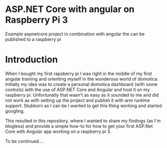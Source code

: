 # ASP.NET Core with angular on Raspberry Pi 3
Example aspnetcore project in combination with angular the can be published to a raspberry pi

# Introduction
When I bought my first rapsberry pi I was right in the middle of my first angular training and orienting myself in the wonderous world of domotica. Initially my idea was to create a personal domotica dashboard (with some controls) with the use of ASP.NET Core and Angular and host it on my raspberry pi. Unfortunatly that wasn't as easy as it sounded to me and did not work as with setting up the project and publish it with arm runtime support. Stubborn as I can be I wanted to get this thing working and started googling. 

This resulted in this repository, where I wanted to share my findings (as I'm blogless) and provide a simple how-to for how to get your first ASP.Net Core with Angular app working on a raspberry pi 3.

To be continued....
